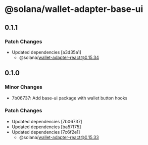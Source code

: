 # @solana/wallet-adapter-base-ui

## 0.1.1

### Patch Changes

-   Updated dependencies [a3d35a1]
    -   @solana/wallet-adapter-react@0.15.34

## 0.1.0

### Minor Changes

-   7b06737: Add base-ui package with wallet button hooks

### Patch Changes

-   Updated dependencies [7b06737]
-   Updated dependencies [ba57f75]
-   Updated dependencies [7c6f2e1]
    -   @solana/wallet-adapter-react@0.15.33
